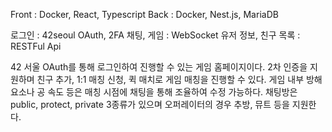Front : Docker, React, Typescript
Back : Docker, Nest.js, MariaDB

로그인 : 42seoul OAuth, 2FA
채팅, 게임 : WebSocket
유저 정보, 친구 목록 : RESTFul Api

42 서울 OAuth를 통해 로그인하여 진행할 수 있는 게임 홈페이지이다.
2차 인증을 지원하며 친구 추가, 1:1 매칭 신청, 퀵 매치로 게임 매칭을 진행할 수 있다.
게임 내부 방해 요소나 공 속도 등은 매칭 시점에 채팅을 통해 조율하여 수정 가능하다.
채팅방은 public, protect, private 3종류가 있으며 오퍼레이터의 경우 추방, 뮤트 등을 지원한다.
